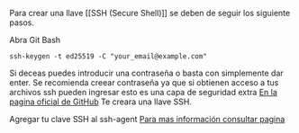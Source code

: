 Para crear una llave [[SSH (Secure Shell)]] se deben de seguir los siguiente pasos.


Abra Git Bash
```shell
ssh-keygen -t ed25519 -C "your_email@example.com"
```

Si deceas puedes introducir una contraseña o basta con simplemente dar enter. Se recomienda creear contraseña ya que si obtienen acceso a tus archivos ssh pueden ingresar esto es una capa de seguridad extra [En la pagina oficial de GitHub](https://docs.github.com/es/authentication/connecting-to-github-with-ssh/generating-a-new-ssh-key-and-adding-it-to-the-ssh-agent)
Te creara una llave SSH.

Agregar tu clave SSH al ssh-agent
[Para mas información consultar pagina](https://docs.github.com/es/authentication/connecting-to-github-with-ssh/generating-a-new-ssh-key-and-adding-it-to-the-ssh-agent)

